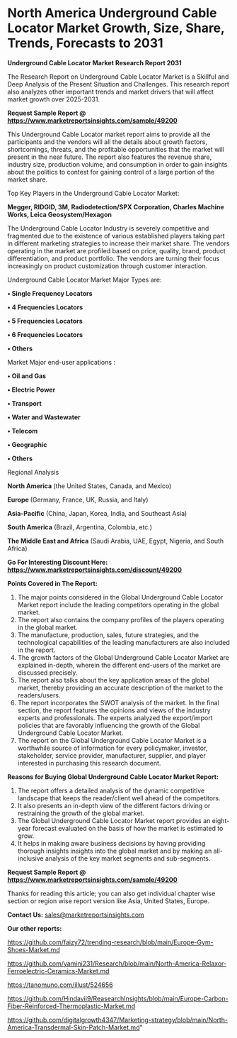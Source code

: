 # North America Underground Cable Locator Market Growth, Size, Share, Trends, Forecasts to 2031

<strong>Underground Cable Locator Market Research Report 2031</strong>

The Research Report on Underground Cable Locator Market is a Skillful and Deep Analysis of the Present Situation and Challenges. This research report also analyzes other important trends and market drivers that will affect market growth over 2025-2031.

<strong>Request Sample Report @ <a href=https://www.marketreportsinsights.com/sample/49200>https://www.marketreportsinsights.com/sample/49200</a></strong>

This Underground Cable Locator market report aims to provide all the participants and the vendors will all the details about growth factors, shortcomings, threats, and the profitable opportunities that the market will present in the near future. The report also features the revenue share, industry size, production volume, and consumption in order to gain insights about the politics to contest for gaining control of a large portion of the market share.

Top Key Players in the Underground Cable Locator Market:

<strong>Megger, RIDGID, 3M, Radiodetection/SPX Corporation, Charles Machine Works, Leica Geosystem/Hexagon</strong>

The Underground Cable Locator Industry is severely competitive and fragmented due to the existence of various established players taking part in different marketing strategies to increase their market share. The vendors operating in the market are profiled based on price, quality, brand, product differentiation, and product portfolio. The vendors are turning their focus increasingly on product customization through customer interaction.

Underground Cable Locator Market Major Types are:

<strong>•  Single Frequency Locators

•  4 Frequencies Locators

•  5 Frequencies Locators

•  6 Frequencies Locators

•  Others</strong>

Market Major end-user applications :

<strong>•  Oil and Gas

•  Electric Power

•  Transport

•  Water and Wastewater

•  Telecom

•  Geographic

•  Others</strong>

Regional Analysis

</u><strong><b>North America</b></strong> (the United States, Canada, and Mexico)

<strong><b>Europe </b></strong>(Germany, France, UK, Russia, and Italy)

<strong><b>Asia-Pacific</b></strong> (China, Japan, Korea, India, and Southeast Asia)

<strong><b>South America</b></strong> (Brazil, Argentina, Colombia, etc.)

<strong><b>The Middle East and Africa</b></strong> (Saudi Arabia, UAE, Egypt, Nigeria, and South Africa)

<strong>Go For Interesting Discount Here: <a href=https://www.marketreportsinsights.com/discount/49200>https://www.marketreportsinsights.com/discount/49200</a></strong>

<strong>Points Covered in The Report:</strong>
<ol>
  <li>The major points considered in the Global Underground Cable Locator Market report include the leading competitors operating in the global market.</li>
  <li>The report also contains the company profiles of the players operating in the global market.</li>
  <li>The manufacture, production, sales, future strategies, and the technological capabilities of the leading manufacturers are also included in the report.</li>
  <li>The growth factors of the Global Underground Cable Locator Market are explained in-depth, wherein the different end-users of the market are discussed precisely.</li>
  <li>The report also talks about the key application areas of the global market, thereby providing an accurate description of the market to the readers/users.</li>
  <li>The report incorporates the SWOT analysis of the market. In the final section, the report features the opinions and views of the industry experts and professionals. The experts analyzed the export/import policies that are favorably influencing the growth of the Global Underground Cable Locator Market.</li>
  <li>The report on the Global Underground Cable Locator Market is a worthwhile source of information for every policymaker, investor, stakeholder, service provider, manufacturer, supplier, and player interested in purchasing this research document.</li>
</ol>
<strong>Reasons for Buying Global Underground Cable Locator Market Report:</strong>

<ol>
  <li>The report offers a detailed analysis of the dynamic competitive landscape that keeps the reader/client well ahead of the competitors.</li>
  <li>It also presents an in-depth view of the different factors driving or restraining the growth of the global market.</li>
  <li>The Global Underground Cable Locator Market report provides an eight-year forecast evaluated on the basis of how the market is estimated to grow.</li>
  <li>It helps in making aware business decisions by having providing thorough insights insights into the global market and by making an all-inclusive analysis of the key market segments and sub-segments.</li>
</ol>
<strong>Request Sample Report @ <a href=https://www.marketreportsinsights.com/sample/49200>https://www.marketreportsinsights.com/sample/49200</a></strong>


Thanks for reading this article; you can also get individual chapter wise section or region wise report version like Asia, United States, Europe.

<strong>Contact Us:</strong>
sales@marketreportsinsights.com

<strong>Our other reports:</strong>

<a href=https://github.com/faizy72/trending-research/blob/main/Europe-Gym-Shoes-Market.md>https://github.com/faizy72/trending-research/blob/main/Europe-Gym-Shoes-Market.md</a>

<a href=https://github.com/yamini231/Research/blob/main/North-America-Relaxor-Ferroelectric-Ceramics-Market.md>https://github.com/yamini231/Research/blob/main/North-America-Relaxor-Ferroelectric-Ceramics-Market.md</a>

<a href=https://tanomuno.com/illust/524656>https://tanomuno.com/illust/524656</a>

<a href=https://github.com/Hindavii9/ReasearchInsights/blob/main/Europe-Carbon-Fiber-Reinforced-Thermoplastic-Market.md>https://github.com/Hindavii9/ReasearchInsights/blob/main/Europe-Carbon-Fiber-Reinforced-Thermoplastic-Market.md</a>

<a href=https://github.com/digitalgrowth4347/Marketing-strategy/blob/main/North-America-Transdermal-Skin-Patch-Market.md>https://github.com/digitalgrowth4347/Marketing-strategy/blob/main/North-America-Transdermal-Skin-Patch-Market.md</a>"
